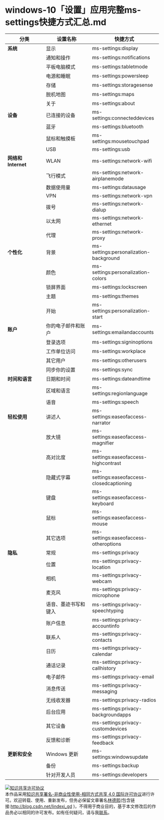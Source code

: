 
# windows-10「设置」应用完整ms-settings快捷方式汇总.md


<!--more-->


<!-- CreateTime:2019/12/24 9:27:54 -->


<div id="toc"></div>

<table border="0" width="100%">
<thead>
<tr>
<th width="25%">分类</th>
<th width="30%">设置名称</th>
<th width="45%">快捷方式</th>
</tr>
</thead>
<tbody>
<tr>
<td><strong>系统</strong></td>
<td>显示</td>
<td>ms-settings:display</td>
</tr>
<tr>
<td></td>
<td>通知和操作</td>
<td>ms-settings:notifications</td>
</tr>
<tr>
<td></td>
<td>平板电脑模式</td>
<td>ms-settings:tabletmode</td>
</tr>
<tr>
<td></td>
<td>电源和睡眠</td>
<td>ms-settings:powersleep</td>
</tr>
<tr>
<td></td>
<td>存储</td>
<td>ms-settings:storagesense</td>
</tr>
<tr>
<td></td>
<td>脱机地图</td>
<td>ms-settings:maps</td>
</tr>
<tr>
<td></td>
<td>关于</td>
<td>ms-settings:about</td>
</tr>
<tr>
<td><strong>设备</strong></td>
<td>已连接的设备</td>
<td>ms-settings:connecteddevices</td>
</tr>
<tr>
<td></td>
<td>蓝牙</td>
<td>ms-settings:bluetooth</td>
</tr>
<tr>
<td></td>
<td>鼠标和触摸板</td>
<td>ms-settings:mousetouchpad</td>
</tr>
<tr>
<td></td>
<td>USB</td>
<td>ms-settings:usb</td>
</tr>
<tr>
<td><strong>网络和 Internet</strong></td>
<td>WLAN</td>
<td>ms-settings:network-wifi</td>
</tr>
<tr>
<td></td>
<td>飞行模式</td>
<td>ms-settings:network-airplanemode</td>
</tr>
<tr>
<td></td>
<td>数据使用量</td>
<td>ms-settings:datausage</td>
</tr>
<tr>
<td></td>
<td>VPN</td>
<td>ms-settings:network-vpn</td>
</tr>
<tr>
<td></td>
<td>拨号</td>
<td>ms-settings:network-dialup</td>
</tr>
<tr>
<td></td>
<td>以太网</td>
<td>ms-settings:network-ethernet</td>
</tr>
<tr>
<td></td>
<td>代理</td>
<td>ms-settings:network-proxy</td>
</tr>
<tr>
<td><strong>个性化</strong></td>
<td>背景</td>
<td>ms-settings:personalization-background</td>
</tr>
<tr>
<td></td>
<td>颜色</td>
<td>ms-settings:personalization-colors</td>
</tr>
<tr>
<td></td>
<td>锁屏界面</td>
<td>ms-settings:lockscreen</td>
</tr>
<tr>
<td></td>
<td>主题</td>
<td>ms-settings:themes</td>
</tr>
<tr>
<td></td>
<td>开始</td>
<td>ms-settings:personalization-start</td>
</tr>
<tr>
<td><strong>账户</strong></td>
<td>你的电子邮件和账户</td>
<td>ms-settings:emailandaccounts</td>
</tr>
<tr>
<td></td>
<td>登录选项</td>
<td>ms-settings:signinoptions</td>
</tr>
<tr>
<td></td>
<td>工作单位访问</td>
<td>ms-settings:workplace</td>
</tr>
<tr>
<td></td>
<td>其它用户</td>
<td>ms-settings:otherusers</td>
</tr>
<tr>
<td></td>
<td>同步你的设置</td>
<td>ms-settings:sync</td>
</tr>
<tr>
<td><strong>时间和语言</strong></td>
<td>日期和时间</td>
<td>ms-settings:dateandtime</td>
</tr>
<tr>
<td></td>
<td>区域和语言</td>
<td>ms-settings:regionlanguage</td>
</tr>
<tr>
<td></td>
<td>语音</td>
<td>ms-settings:speech</td>
</tr>
<tr>
<td><strong>轻松使用</strong></td>
<td>讲述人</td>
<td>ms-settings:easeofaccess-narrator</td>
</tr>
<tr>
<td></td>
<td>放大镜</td>
<td>ms-settings:easeofaccess-magnifier</td>
</tr>
<tr>
<td></td>
<td>高对比度</td>
<td>ms-settings:easeofaccess-highcontrast</td>
</tr>
<tr>
<td></td>
<td>隐藏式字幕</td>
<td>ms-settings:easeofaccess-closedcaptioning</td>
</tr>
<tr>
<td></td>
<td>键盘</td>
<td>ms-settings:easeofaccess-keyboard</td>
</tr>
<tr>
<td></td>
<td>鼠标</td>
<td>ms-settings:easeofaccess-mouse</td>
</tr>
<tr>
<td></td>
<td>其它选项</td>
<td>ms-settings:easeofaccess-otheroptions</td>
</tr>
<tr>
<td><strong>隐私</strong></td>
<td>常规</td>
<td>ms-settings:privacy</td>
</tr>
<tr>
<td></td>
<td>位置</td>
<td>ms-settings:privacy-location</td>
</tr>
<tr>
<td></td>
<td>相机</td>
<td>ms-settings:privacy-webcam</td>
</tr>
<tr>
<td></td>
<td>麦克风</td>
<td>ms-settings:privacy-microphone</td>
</tr>
<tr>
<td></td>
<td>语音、墨迹书写和键入</td>
<td>ms-settings:privacy-speechtyping</td>
</tr>
<tr>
<td></td>
<td>账户信息</td>
<td>ms-settings:privacy-accountinfo</td>
</tr>
<tr>
<td></td>
<td>联系人</td>
<td>ms-settings:privacy-contacts</td>
</tr>
<tr>
<td></td>
<td>日历</td>
<td>ms-settings:privacy-calendar</td>
</tr>
<tr>
<td></td>
<td>通话记录</td>
<td>ms-settings:privacy-callhistory</td>
</tr>
<tr>
<td></td>
<td>电子邮件</td>
<td>ms-settings:privacy-email</td>
</tr>
<tr>
<td></td>
<td>消息传送</td>
<td>ms-settings:privacy-messaging</td>
</tr>
<tr>
<td></td>
<td>无线收发器</td>
<td>ms-settings:privacy-radios</td>
</tr>
<tr>
<td></td>
<td>后台应用</td>
<td>ms-settings:privacy-backgroundapps</td>
</tr>
<tr>
<td></td>
<td>其它设备</td>
<td>ms-settings:privacy-customdevices</td>
</tr>
<tr>
<td></td>
<td>反馈和诊断</td>
<td>ms-settings:privacy-feedback</td>
</tr>
<tr>
<td><strong>更新和安全</strong></td>
<td>Windows 更新</td>
<td>ms-settings:windowsupdate</td>
</tr>
<tr>
<td></td>
<td>备份</td>
<td>ms-settings:backup</td>
</tr>
<tr>
<td></td>
<td>针对开发人员</td>
<td>ms-settings:developers</td>
</tr>
</tbody>
</table>





<a rel="license" href="http://creativecommons.org/licenses/by-nc-sa/4.0/"><img alt="知识共享许可协议" style="border-width:0" src="https://licensebuttons.net/l/by-nc-sa/4.0/88x31.png" /></a><br />本作品采用<a rel="license" href="http://creativecommons.org/licenses/by-nc-sa/4.0/">知识共享署名-非商业性使用-相同方式共享 4.0 国际许可协议</a>进行许可。欢迎转载、使用、重新发布，但务必保留文章署名[林德熙](http://blog.csdn.net/lindexi_gd)(包含链接:http://blog.csdn.net/lindexi_gd )，不得用于商业目的，基于本文修改后的作品务必以相同的许可发布。如有任何疑问，请与我[联系](mailto:lindexi_gd@163.com)。